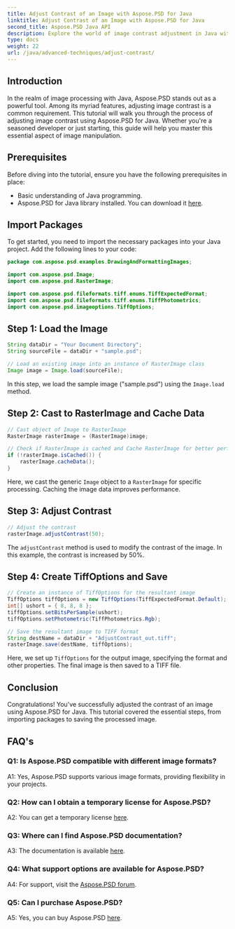 ```yaml
---
title: Adjust Contrast of an Image with Aspose.PSD for Java
linktitle: Adjust Contrast of an Image with Aspose.PSD for Java
second_title: Aspose.PSD Java API
description: Explore the world of image contrast adjustment in Java with Aspose.PSD. Follow our step-by-step guide for seamless image manipulation.
type: docs
weight: 22
url: /java/advanced-techniques/adjust-contrast/
---
```

## Introduction

In the realm of image processing with Java, Aspose.PSD stands out as a powerful tool. Among its myriad features, adjusting image contrast is a common requirement. This tutorial will walk you through the process of adjusting image contrast using Aspose.PSD for Java. Whether you're a seasoned developer or just starting, this guide will help you master this essential aspect of image manipulation.

## Prerequisites

Before diving into the tutorial, ensure you have the following prerequisites in place:

- Basic understanding of Java programming.
- Aspose.PSD for Java library installed. You can download it [here](https://releases.aspose.com/psd/java/).

## Import Packages

To get started, you need to import the necessary packages into your Java project. Add the following lines to your code:

```java
package com.aspose.psd.examples.DrawingAndFormattingImages;

import com.aspose.psd.Image;
import com.aspose.psd.RasterImage;

import com.aspose.psd.fileformats.tiff.enums.TiffExpectedFormat;
import com.aspose.psd.fileformats.tiff.enums.TiffPhotometrics;
import com.aspose.psd.imageoptions.TiffOptions;
```

## Step 1: Load the Image

```java
String dataDir = "Your Document Directory";
String sourceFile = dataDir + "sample.psd";

// Load an existing image into an instance of RasterImage class
Image image = Image.load(sourceFile);
```

In this step, we load the sample image ("sample.psd") using the `Image.load` method.

## Step 2: Cast to RasterImage and Cache Data

```java
// Cast object of Image to RasterImage
RasterImage rasterImage = (RasterImage)image;

// Check if RasterImage is cached and Cache RasterImage for better performance
if (!rasterImage.isCached()) {
    rasterImage.cacheData();
}
```

Here, we cast the generic `Image` object to a `RasterImage` for specific processing. Caching the image data improves performance.

## Step 3: Adjust Contrast

```java
// Adjust the contrast
rasterImage.adjustContrast(50);
```

The `adjustContrast` method is used to modify the contrast of the image. In this example, the contrast is increased by 50%.

## Step 4: Create TiffOptions and Save

```java
// Create an instance of TiffOptions for the resultant image
TiffOptions tiffOptions = new TiffOptions(TiffExpectedFormat.Default);
int[] ushort = { 8, 8, 8 };
tiffOptions.setBitsPerSample(ushort);
tiffOptions.setPhotometric(TiffPhotometrics.Rgb);

// Save the resultant image to TIFF format
String destName = dataDir + "AdjustContrast_out.tiff";
rasterImage.save(destName, tiffOptions);
```

Here, we set up `TiffOptions` for the output image, specifying the format and other properties. The final image is then saved to a TIFF file.

## Conclusion

Congratulations! You've successfully adjusted the contrast of an image using Aspose.PSD for Java. This tutorial covered the essential steps, from importing packages to saving the processed image.

## FAQ's

### Q1: Is Aspose.PSD compatible with different image formats?

A1: Yes, Aspose.PSD supports various image formats, providing flexibility in your projects.

### Q2: How can I obtain a temporary license for Aspose.PSD?

A2: You can get a temporary license [here](https://purchase.aspose.com/temporary-license/).

### Q3: Where can I find Aspose.PSD documentation?

A3: The documentation is available [here](https://reference.aspose.com/psd/java/).

### Q4: What support options are available for Aspose.PSD?

A4: For support, visit the [Aspose.PSD forum](https://forum.aspose.com/c/psd/34).

### Q5: Can I purchase Aspose.PSD?

A5: Yes, you can buy Aspose.PSD [here](https://purchase.aspose.com/buy).
